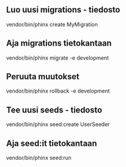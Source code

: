 ## Luo uusi migrations - tiedosto
vendor/bin/phinx create MyMigration

## Aja migrations tietokantaan
vendor/bin/phinx migrate -e development

## Peruuta muutokset
vendor/bin/phinx rollback -e development

## Tee uusi seeds - tiedosto
vendor/bin/phinx seed:create UserSeeder

## Aja seed:it tietokantaan
vendor/bin/phinx seed:run   


